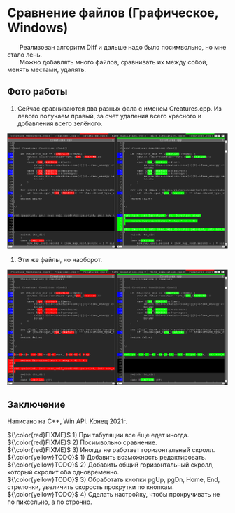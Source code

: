 # Сравнение файлов (Графическое, Windows)

&emsp;&emsp;Реализован алгоритм Diff и дальше надо было посимвольно, но мне стало лень.\
&emsp;&emsp;Можно добавлять много файлов, сравнивать их между собой, менять местами, удалять. 

## Фото работы

1. Сейчас сравниваются два разных фала с именем Creatures.cpp. Из левого получаем правый, за счёт удаления всего красного и добавления всего зелёного.

[<img src="Info/in_work.jpg"/>](Info/in_work.jpg)

1. Эти же файлы, но наоборот.

[<img src="Info/in_work_contrary.jpg"/>](Info/in_work_contrary.jpg)

## Заключение

Написано на C++, Win API. Конец 2021г.

 ${\color{red}FIXME}$ 1) При табуляции все ёще едет иногда.\
 ${\color{red}FIXME}$ 2) Посимвольно сравнение.\
 ${\color{red}FIXME}$ 3) Иногда не работает горизонтальный скролл.\
 ${\color{yellow}TODO}$ 1) Добавить возможность редактировать.\
 ${\color{yellow}TODO}$ 2) Добавить общий горизонтальный скролл, который скролит оба одновременно.\
 ${\color{yellow}TODO}$ 3) Обработать кнопки pgUp, pgDn, Home, End, стрелочки, увеличить скорость прокрутки по кнопкам.\
 ${\color{yellow}TODO}$ 4) Сделать настройку, чтобы прокручивать не по пиксельно, а по строчно.
 
